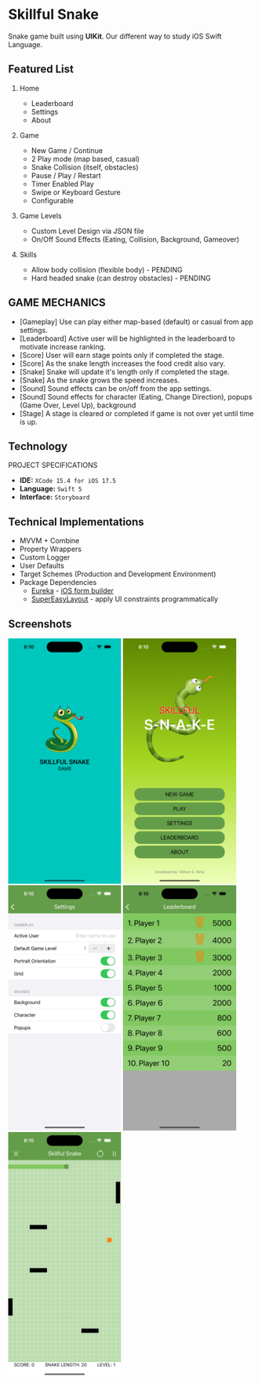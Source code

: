 # Skillful Snake

Snake game built using **UIKit**. Our different way to study iOS Swift Language.

## Featured List

1. Home
	- Leaderboard
	- Settings
	- About

2. Game
	- New Game / Continue
	- 2 Play mode (map based, casual)
	- Snake Collision (itself, obstacles)
	- Pause / Play / Restart
	- Timer Enabled Play
	- Swipe or Keyboard Gesture
	- Configurable

3. Game Levels
	- Custom Level Design via JSON file
	- On/Off Sound Effects (Eating, Collision, Background, Gameover)

4. Skills
	- Allow body collision (flexible body) - PENDING
	- Hard headed snake (can destroy obstacles) - PENDING


## GAME MECHANICS

- [Gameplay] Use can play either map-based (default) or casual from app settings.
- [Leaderboard] Active user will be highlighted in the leaderboard to motivate increase ranking.
- [Score] User will earn stage points only if completed the stage.
- [Score] As the snake length increases the food credit also vary. 
- [Snake] Snake will update it's length only if completed the stage.
- [Snake] As the snake grows the speed increases.
- [Sound] Sound effects can be on/off from the app settings.
- [Sound] Sound effects for character (Eating, Change Direction), popups (Game Over, Level Up), background 
- [Stage] A stage is cleared or completed if game is not over yet until time is up.

## Technology

PROJECT SPECIFICATIONS

- **IDE:** `XCode 15.4 for iOS 17.5`
- **Language:** `Swift 5`
- **Interface:** `Storyboard`

## Technical Implementations

- MVVM + Combine
- Property Wrappers
- Custom Logger
- User Defaults
- Target Schemes (Production and Development Environment)
- Package Dependencies
	- [Eureka](https://eurekacommunity.github.io/) - [iOS form builder](https://github.com/xmartlabs/eureka)
	- [SuperEasyLayout](https://github.com/doil6317/SuperEasyLayout) - apply UI constraints programmatically

## Screenshots

<p float="left">
		<img src="screenshots/01_snk_launch_screen.png" alt="ChatPeopleViewController" height="500">
		<img src="screenshots/02_snk_home_screen.png" alt="ChatMessagingViewController" height="500">
		<img src="screenshots/03_snk_settings.png" alt="ChatMessagingViewController" height="500">
		<img src="screenshots/04_snk_leaderboard.png" alt="ChatMessagingViewController" height="500">
		<img src="screenshots/05_snk_snake_game.png" alt="ChatMessagingViewController" height="500">
	<p float="left">